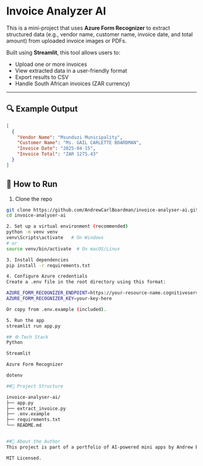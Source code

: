 # Invoice Analyzer AI

This is a mini-project that uses **Azure Form Recognizer** to extract structured data (e.g., vendor name, customer name, invoice date, and total amount) from uploaded invoice images or PDFs.

Built using **Streamlit**, this tool allows users to:
- Upload one or more invoices
- View extracted data in a user-friendly format
- Export results to CSV
- Handle South African invoices (ZAR currency)

---

## 🔍 Example Output

```json
[
  {
    "Vendor Name": "Msunduzi Municipality",
    "Customer Name": "Ms. GAIL CARLETTE BOARDMAN",
    "Invoice Date": "2025-04-15",
    "Invoice Total": "ZAR 1275.43"
  }
]
```

## 🚀 How to Run

1. Clone the repo
```bash
git clone https://github.com/AndrewCarlBoardman/invoice-analyser-ai.git
cd invoice-analyser-ai

2. Set up a virtual environment (recommended)
python -m venv venv
venv\Scripts\activate   # On Windows
# or
source venv/bin/activate  # On macOS/Linux

3. Install dependencies
pip install -r requirements.txt

4. Configure Azure credentials
Create a .env file in the root directory using this format:

AZURE_FORM_RECOGNIZER_ENDPOINT=https://your-resource-name.cognitiveservices.azure.com/
AZURE_FORM_RECOGNIZER_KEY=your-key-here

Or copy from .env.example (included).

5. Run the app
streamlit run app.py

## ⚙️ Tech Stack
Python

Streamlit

Azure Form Recognizer

dotenv

##📁 Project Structure

invoice-analyser-ai/
├── app.py
├── extract_invoice.py
├── .env.example
├── requirements.txt
└── README.md


##🧠 About the Author
This project is part of a portfolio of AI-powered mini apps by Andrew Boardman to demonstrate real-world use of AI and automation.

MIT Licensed.

